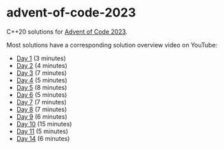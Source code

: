 # advent-of-code-2023
C++20 solutions for [Advent of Code 2023](https://adventofcode.com/2023).

Most solutions have a corresponding solution overview video on YouTube:
- [Day 1](https://www.youtube.com/watch?v=_igWZykCuZQ&list=PLfp0cv3ot2ALf84VY4bDQMTUN0Fvhvfl7&index=2) (3 minutes)
- [Day 2](https://www.youtube.com/watch?v=9GiVCwo0t74&list=PLfp0cv3ot2ALf84VY4bDQMTUN0Fvhvfl7&index=3) (4 minutes)
- [Day 3](https://www.youtube.com/watch?v=qGpD72JYHi0&list=PLfp0cv3ot2ALf84VY4bDQMTUN0Fvhvfl7&index=4) (7 minutes)
- [Day 4](https://www.youtube.com/watch?v=RaVmdN2DBg4&list=PLfp0cv3ot2ALf84VY4bDQMTUN0Fvhvfl7&index=5) (5 minutes)
- [Day 5](https://www.youtube.com/watch?v=1fhA6C5Swok&list=PLfp0cv3ot2ALf84VY4bDQMTUN0Fvhvfl7&index=6) (8 minutes)
- [Day 6](https://www.youtube.com/watch?v=Iy8Ey_qbcJo&list=PLfp0cv3ot2ALf84VY4bDQMTUN0Fvhvfl7&index=8) (5 minutes)
- [Day 7](https://www.youtube.com/watch?v=t9hCuHhQ_Es&list=PLfp0cv3ot2ALf84VY4bDQMTUN0Fvhvfl7&index=9) (7 minutes)
- [Day 8](https://www.youtube.com/watch?v=2EJhqjSxhps&list=PLfp0cv3ot2ALf84VY4bDQMTUN0Fvhvfl7&index=9) (7 minutes)
- [Day 9](https://www.youtube.com/watch?v=LTzc4b2oMr8&list=PLfp0cv3ot2ALf84VY4bDQMTUN0Fvhvfl7&index=10) (6 minutes)
- [Day 10](https://www.youtube.com/watch?v=R9paQXFvTQw&list=PLfp0cv3ot2ALf84VY4bDQMTUN0Fvhvfl7&index=11) (15 minutes)
- [Day 11](https://www.youtube.com/watch?v=NCR2y9wIr9Q&list=PLfp0cv3ot2ALf84VY4bDQMTUN0Fvhvfl7&index=12) (5 minutes)
- [Day 14](https://www.youtube.com/watch?v=lqqIZ_nYQxs&list=PLfp0cv3ot2ALf84VY4bDQMTUN0Fvhvfl7&index=13) (6 minutes)